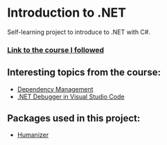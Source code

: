 # Introduction to .NET

Self-learning project to introduce to .NET with C#.

### [Link to the course I followed](https://learn.microsoft.com/es-es/training/paths/build-dotnet-applications-csharp/?WT.mc_id=dotnet-35129-website)

## Interesting topics from the course:
- [Dependency Management](https://learn.microsoft.com/es-es/training/modules/dotnet-dependencies/4-dependency-management)
- [.NET Debugger in Visual Studio Code](https://learn.microsoft.com/es-es/training/modules/dotnet-debug/3-analyze-your-program-state)

## Packages used in this project:
- [Humanizer](https://www.nuget.org/packages/Humanizer)
